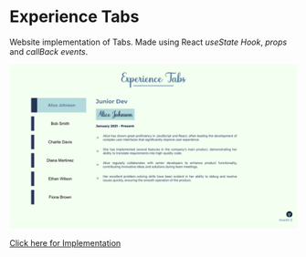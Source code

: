 # Experience Tabs

Website implementation of Tabs.
Made using React *useState Hook*, *props* and *callBack events*.

![Experience Tabs](thumbnail.png)

[Click here for Implementation](https://wda-react-task-2-tabs.pages.dev/)

